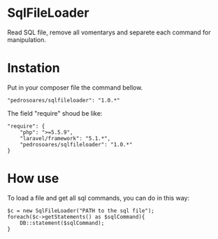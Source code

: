 # SqlFileLoader
Read SQL file, remove all vomentarys and separete each command for manipulation.
# Instation
Put in your composer file the command bellow.
```
"pedrosoares/sqlfileloader": "1.0.*"
```
The field "require" shoud be like:
```
"require": {
    "php": ">=5.5.9",
    "laravel/framework": "5.1.*",
    "pedrosoares/sqlfileloader": "1.0.*"
}
```

# How use
To load a file and get all sql commands, you can do in this way:
```
$c = new SqlFileLoader("PATH to the sql file");
foreach($c->getStatements() as $sqlCommand){
    DB::statement($sqlCommand);
}
```
